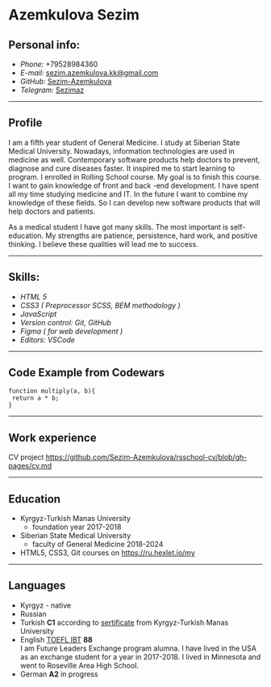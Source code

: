 # **Azemkulova Sezim** #
## **Personal info:** ##
* *Phone:* +79528984360
* *E-mail:* <sezim.azemkulova.kk@gmail.com>
* *GitHub:* [Sezim-Azemkulova](https://github.com/Sezim-Azemkulova)
* *Telegram:* [Sezimaz](https://web.telegram.org)  

---

## **Profile** ##  
I am a fifth year student of General Medicine. I study at Siberian State Medical University. Nowadays, information technologies are used in medicine as well. Contemporary software products help doctors to prevent, diagnose and cure diseases faster. It inspired me to start learning to program. I enrolled in Rolling School course. My goal is to finish this course. I want to gain knowledge of front and back -end development. I have spent all my time studying medicine and IT. In the future I want to combine my knowledge of these fields. So I can develop new software products that will help doctors and patients. 

As a medical student I have got many skills. The most important is self-education. My strengths are patience, persistence, hard work, and positive thinking. I believe these qualities will lead me to success.

---

## **Skills:** ##
* *HTML 5* 
* *CSS3 ( Preprocessor SCSS, BEM methodology )*
* *JavaScript* 
* *Version control: Git, GitHub*
* *Figma ( for web development )*
* *Editors: VSCode*

---
## **Code Example from Codewars** ##
```
function multiply(a, b){ 
 return a * b;
}
```
---

## **Work experience** ##
CV project <https://github.com/Sezim-Azemkulova/rsschool-cv/blob/gh-pages/cv.md>

---
## **Education** ##
* Kyrgyz-Turkish Manas University 
  - foundation year 2017-2018
* Siberian State Medical University
  - faculty of General Medicine 2018-2024 
* HTML5, CSS3, Git courses on <https://ru.hexlet.io/my>
---
## **Languages** ##
* Kyrgyz - native
* Russian 
* Turkish **C1** according to [sertificate](https://docs.google.com/document/d/13B4ES_rycjsZKAVXc7uYvL083ng_ExGGmE13VyKT-Wg/edit?usp=sharing) from Kyrgyz-Turkish Manas University 
* English [TOEFL IBT](https://docs.google.com/document/d/13B4ES_rycjsZKAVXc7uYvL083ng_ExGGmE13VyKT-Wg/edit?usp=sharing) **88**  
I am Future Leaders Exchange program alumna. I have lived in the USA as an exchange student for a year in 2017-2018. I lived in Minnesota and went to Roseville Area High School. 
* German **A2** in progress



